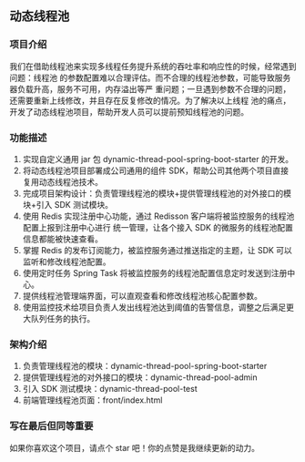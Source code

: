 ## 动态线程池

### 项目介绍

我们在借助线程池来实现多线程任务提升系统的吞吐率和响应性的时候，经常遇到问题：线程池
的参数配置难以合理评估。而不合理的线程池参数，可能导致服务器负载升高，服务不可用，内存溢出等严
重问题；一旦遇到参数不合理的问题，还需要重新上线修改，并且存在反复修改的情况。为了解决以上线程
池的痛点，开发了动态线程池项目，帮助开发人员可以提前预知线程池的问题。

### 功能描述

1. 实现自定义通用 jar 包 dynamic-thread-pool-spring-boot-starter 的开发。
2. 将动态线程池项目部署成公司通用的组件 SDK，帮助公司其他两个项目直接复用动态线程池技术。
3. 完成项目架构设计：负责管理线程池的模块+提供管理线程池的对外接口的模块+引入 SDK 测试模块。
4. 使用 Redis 实现注册中心功能，通过 Redisson 客户端将被监控服务的线程池配置上报到注册中心进行
统一管理，让各个接入 SDK 的微服务的线程池配置信息都能被快速查看。
5. 掌握 Redis 的发布订阅能力，被监控服务通过推送指定的主题，让 SDK 可以监听和修改线程池配置。
6. 使用定时任务 Spring Task 将被监控服务的线程池配置信息定时发送到注册中心。
7. 提供线程池管理端界面，可以直观查看和修改线程池核心配置参数。
8. 使用监控技术给项目负责人发出线程池达到阈值的告警信息，调整之后满足更大队列任务的执行。

### 架构介绍

1. 负责管理线程池的模块：dynamic-thread-pool-spring-boot-starter
2. 提供管理线程池的对外接口的模块：dynamic-thread-pool-admin
3. 引入 SDK 测试模块：dynamic-thread-pool-test
4. 前端管理线程池页面：front/index.html

### 写在最后但同等重要

如果你喜欢这个项目，请点个 star 吧！你的点赞是我继续更新的动力。